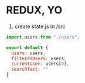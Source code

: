 # REDUX, YO
1. create state.js in /src
```javascript
import users from "./users";

export default {
  users: users,
  filteredUsers: users,
  currentUser: users[0],
  searchText: ""
}
```
